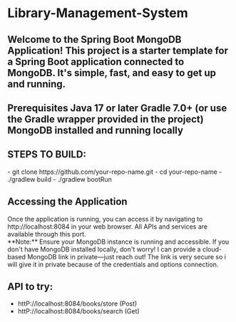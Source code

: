 # Library-Management-System

<H2>Welcome to the Spring Boot MongoDB Application! This project is a starter template for a Spring Boot application connected to MongoDB. It's simple, fast, and easy to get up and running.<H2>

Prerequisites
Java 17 or later
Gradle 7.0+ (or use the Gradle wrapper provided in the project)
MongoDB installed and running locally

<H2>STEPS  TO BUILD:</H2>
- git clone https://github.com/your-repo-name.git
- cd your-repo-name
- ./gradlew build
- ./gradlew bootRun

<H2>Accessing the Application</H2>
Once the application is running, you can access it by navigating to http://localhost:8084 in your web browser. All APIs and services are available through this port.


<br>
**Note:** Ensure your MongoDB instance is running and accessible. If you don't have MongoDB installed locally, don't worry! I can provide a cloud-based MongoDB link in private—just reach out! The link is very secure so i will give it in private because of the credentials and options connection.

<br>

<H2>API to try:</H2>

- httP://localhost:8084/books/store (Post) 
- httP://localhost:8084/books/search (Get)
